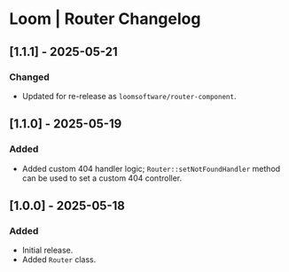# Loom | Router Changelog

## [1.1.1] - 2025-05-21
### Changed
- Updated for re-release as `loomsoftware/router-component`.

## [1.1.0] - 2025-05-19
### Added
- Added custom 404 handler logic; `Router::setNotFoundHandler` method can be used to set a custom 404 controller.

## [1.0.0] - 2025-05-18
### Added
- Initial release.
- Added `Router` class.